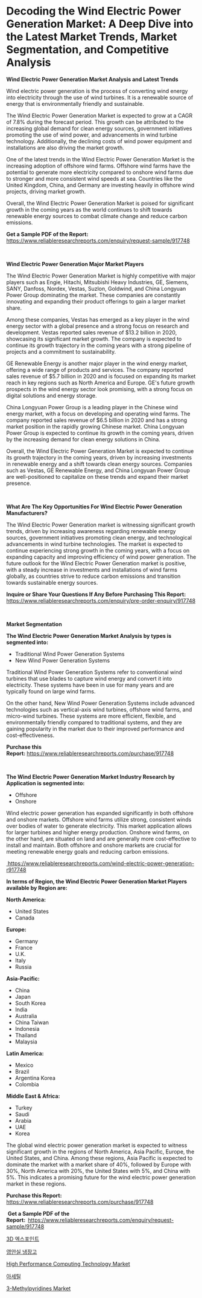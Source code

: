 <p><h1>Decoding the Wind Electric Power Generation Market: A Deep Dive into the Latest Market Trends, Market Segmentation, and Competitive Analysis</h1></p><p><strong>Wind Electric Power Generation Market Analysis and Latest Trends</strong></p>
<p><p>Wind electric power generation is the process of converting wind energy into electricity through the use of wind turbines. It is a renewable source of energy that is environmentally friendly and sustainable.</p><p>The Wind Electric Power Generation Market is expected to grow at a CAGR of 7.8% during the forecast period. This growth can be attributed to the increasing global demand for clean energy sources, government initiatives promoting the use of wind power, and advancements in wind turbine technology. Additionally, the declining costs of wind power equipment and installations are also driving the market growth.</p><p>One of the latest trends in the Wind Electric Power Generation Market is the increasing adoption of offshore wind farms. Offshore wind farms have the potential to generate more electricity compared to onshore wind farms due to stronger and more consistent wind speeds at sea. Countries like the United Kingdom, China, and Germany are investing heavily in offshore wind projects, driving market growth.</p><p>Overall, the Wind Electric Power Generation Market is poised for significant growth in the coming years as the world continues to shift towards renewable energy sources to combat climate change and reduce carbon emissions.</p></p>
<p><strong>Get a Sample PDF of the Report:&nbsp;</strong> <a href="https://www.reliableresearchreports.com/enquiry/request-sample/917748">https://www.reliableresearchreports.com/enquiry/request-sample/917748</a></p>
<p>&nbsp;</p>
<p><strong>Wind Electric Power Generation Major Market Players</strong></p>
<p><p>The Wind Electric Power Generation Market is highly competitive with major players such as Engie, Hitachi, Mitsubishi Heavy Industries, GE, Siemens, SANY, Danfoss, Nordex, Vestas, Suzlon, Goldwind, and China Longyuan Power Group dominating the market. These companies are constantly innovating and expanding their product offerings to gain a larger market share.</p><p>Among these companies, Vestas has emerged as a key player in the wind energy sector with a global presence and a strong focus on research and development. Vestas reported sales revenue of $13.2 billion in 2020, showcasing its significant market growth. The company is expected to continue its growth trajectory in the coming years with a strong pipeline of projects and a commitment to sustainability.</p><p>GE Renewable Energy is another major player in the wind energy market, offering a wide range of products and services. The company reported sales revenue of $5.7 billion in 2020 and is focused on expanding its market reach in key regions such as North America and Europe. GE's future growth prospects in the wind energy sector look promising, with a strong focus on digital solutions and energy storage.</p><p>China Longyuan Power Group is a leading player in the Chinese wind energy market, with a focus on developing and operating wind farms. The company reported sales revenue of $6.5 billion in 2020 and has a strong market position in the rapidly growing Chinese market. China Longyuan Power Group is expected to continue its growth in the coming years, driven by the increasing demand for clean energy solutions in China.</p><p>Overall, the Wind Electric Power Generation Market is expected to continue its growth trajectory in the coming years, driven by increasing investments in renewable energy and a shift towards clean energy sources. Companies such as Vestas, GE Renewable Energy, and China Longyuan Power Group are well-positioned to capitalize on these trends and expand their market presence.</p></p>
<p>&nbsp;</p>
<p><strong>What Are The Key Opportunities For Wind Electric Power Generation Manufacturers?</strong></p>
<p><p>The Wind Electric Power Generation market is witnessing significant growth trends, driven by increasing awareness regarding renewable energy sources, government initiatives promoting clean energy, and technological advancements in wind turbine technologies. The market is expected to continue experiencing strong growth in the coming years, with a focus on expanding capacity and improving efficiency of wind power generation. The future outlook for the Wind Electric Power Generation market is positive, with a steady increase in investments and installations of wind farms globally, as countries strive to reduce carbon emissions and transition towards sustainable energy sources.</p></p>
<p><strong>Inquire or Share Your Questions If Any Before Purchasing This Report:</strong> <a href="https://www.reliableresearchreports.com/enquiry/pre-order-enquiry/917748">https://www.reliableresearchreports.com/enquiry/pre-order-enquiry/917748</a></p>
<p>&nbsp;</p>
<p><strong>Market Segmentation</strong></p>
<p><strong>The Wind Electric Power Generation Market Analysis by types is segmented into:</strong></p>
<p><ul><li>Traditional Wind Power Generation Systems</li><li>New Wind Power Generation Systems</li></ul></p>
<p><p>Traditional Wind Power Generation Systems refer to conventional wind turbines that use blades to capture wind energy and convert it into electricity. These systems have been in use for many years and are typically found on large wind farms. </p><p>On the other hand, New Wind Power Generation Systems include advanced technologies such as vertical-axis wind turbines, offshore wind farms, and micro-wind turbines. These systems are more efficient, flexible, and environmentally friendly compared to traditional systems, and they are gaining popularity in the market due to their improved performance and cost-effectiveness.</p></p>
<p><strong>Purchase this Report:&nbsp;</strong><a href="https://www.reliableresearchreports.com/purchase/917748">https://www.reliableresearchreports.com/purchase/917748</a></p>
<p>&nbsp;</p>
<p><strong>The Wind Electric Power Generation Market Industry Research by Application is segmented into:</strong></p>
<p><ul><li>Offshore</li><li>Onshore</li></ul></p>
<p><p>Wind electric power generation has expanded significantly in both offshore and onshore markets. Offshore wind farms utilize strong, consistent winds over bodies of water to generate electricity. This market application allows for larger turbines and higher energy production. Onshore wind farms, on the other hand, are situated on land and are generally more cost-effective to install and maintain. Both offshore and onshore markets are crucial for meeting renewable energy goals and reducing carbon emissions.</p></p>
<p><a href="https://www.reliableresearchreports.com/wind-electric-power-generation-r917748">&nbsp;https://www.reliableresearchreports.com/wind-electric-power-generation-r917748</a></p>
<p><strong>In terms of Region, the Wind Electric Power Generation Market Players available by Region are:</strong></p>
<p>
    <p> <strong> North America: </strong>
        <ul>
            <li>United States</li>
            <li>Canada</li>
        </ul>
        </p> 
    <p> <strong> Europe: </strong>
        <ul>
            <li>Germany</li>
            <li>France</li>
            <li>U.K.</li>
            <li>Italy</li>
            <li>Russia</li>
        </ul>
        </p> 
    <p> <strong> Asia-Pacific: </strong>
        <ul>
            <li>China</li>
            <li>Japan</li>
            <li>South Korea</li>
            <li>India</li>
            <li>Australia</li>
            <li>China Taiwan</li>
            <li>Indonesia</li>
            <li>Thailand</li>
            <li>Malaysia</li>
        </ul>
        </p> 
    <p> <strong> Latin America: </strong>
        <ul>
            <li>Mexico</li>
            <li>Brazil</li>
            <li>Argentina Korea</li>
            <li>Colombia</li>
        </ul>
        </p> 
    <p> <strong> Middle East & Africa: </strong>
        <ul>
            <li>Turkey</li>
            <li>Saudi</li>
            <li>Arabia</li>
            <li>UAE</li>
            <li>Korea</li>
        </ul>
    </p>
    </p>
<p><p>The global wind electric power generation market is expected to witness significant growth in the regions of North America, Asia Pacific, Europe, the United States, and China. Among these regions, Asia Pacific is expected to dominate the market with a market share of 40%, followed by Europe with 30%, North America with 20%, the United States with 5%, and China with 5%. This indicates a promising future for the wind electric power generation market in these regions.</p></p>
<p><strong>Purchase this Report: </strong><a href="https://www.reliableresearchreports.com/purchase/917748">https://www.reliableresearchreports.com/purchase/917748</a></p>
<p>&nbsp;<strong>Get a Sample PDF of the Report:&nbsp;&nbsp;</strong><a href="https://www.reliableresearchreports.com/enquiry/request-sample/917748">https://www.reliableresearchreports.com/enquiry/request-sample/917748</a></p>
<p><strong></strong></p>
<p><p><a href="https://medium.com/@douglasvasquez626/3d-xpoint-%EC%8B%9C%EC%9E%A5-2031%EB%85%84%EA%B9%8C%EC%A7%80%EC%9D%98-%ED%8A%B8%EB%A0%8C%EB%93%9C-%EC%98%88%EC%B8%A1-%EB%B0%8F-%EA%B2%BD%EC%9F%81-%EB%B6%84%EC%84%9D-1f0b8528f489">3D 엑스포인트</a></p><p><a href="https://medium.com/@randyhuel1979/2024%EB%85%84%EB%B6%80%ED%84%B0-2031%EB%85%84%EA%B9%8C%EC%A7%80%EC%9D%98-%EA%B8%B0%EA%B0%84%EC%9D%84-%EB%8C%80%EC%83%81%EC%9C%BC%EB%A1%9C-%ED%95%9C-%EB%AC%98%EC%A7%80-%EB%83%89%EC%9E%A5%EA%B3%A0-%EC%8B%9C%EC%9E%A5-%EB%B6%84%EC%84%9D-%EB%B0%8F-%EA%B7%9C%EB%AA%A8-%EC%98%88%EC%B8%A1-ec50ba073aca">영안실 냉장고</a></p><p><a href="https://github.com/mabutironaldo/Market-Research-Report-List-4/blob/main/high-performance-computing-technology-market.md">High Performance Computing Technology Market</a></p><p><a href="https://github.com/hxzi07639916/Market-Research-Report-List-2/blob/main/168684748387.md">아세틸</a></p><p><a href="https://issuu.com/reportprime-2/docs/3-methylpyridines-market-size-2030.pptx">3-Methylpyridines Market</a></p></p>